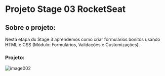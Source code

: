 # Projeto Stage 03 RocketSeat
## Sobre o projeto:
Nesta etapa do Stage 3 aprendemos como criar formulários bonitos usando HTML e CSS (Módulo: Formulários, Validações e Customizações).
### Projeto: 
![image002](https://user-images.githubusercontent.com/113949375/210239310-caf991aa-bf68-469d-9327-7a1c8d1af4ac.png)

